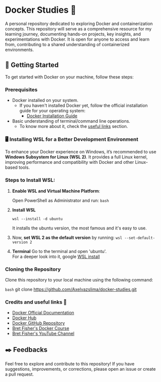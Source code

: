 # Docker Studies 🐳

A personal repository dedicated to exploring Docker and containerization concepts. This repository will serve as a comprehensive resource for my learning journey, documenting hands-on projects, key insights, and experimentations with Docker. It is open for anyone to access and learn from, contributing to a shared understanding of containerized environments.

## 🚀 Getting Started

To get started with Docker on your machine, follow these steps:

### Prerequisites

- Docker installed on your system.
    - If you haven't installed Docker yet, follow the official installation guide for your operating system:
        - [Docker Installation Guide](https://docs.docker.com/get-docker/)
- Basic understanding of terminal/command line operations.
    - To know more about it, check the [useful links](#-credits-and-useful-links) section.

### 🖥️ Installing WSL for a Better Development Environment

To enhance your Docker experience on Windows, it’s recommended to use **Windows Subsystem for Linux (WSL 2)**. It provides a full Linux kernel, improving performance and compatibility with Docker and other Linux-based tools.

### Steps to Install WSL:

1. **Enable WSL and Virtual Machine Platform**:

   Open PowerShell as Administrator and run:
   `bash`

2.  **Install WSL**

    `wsl --install -d ubuntu`

    It installs the ubuntu version, the most famous and it's easy to use.

3. Now, **set WSL 2 as the default version** by running:
    `wsl --set-default-version 2`

4. **Terminal**
    Go to the terminal and open 'ubuntu'.<br>
    For a deeper look into it, google [WSL install](https://learn.microsoft.com/en-us/windows/wsl/install)

### Cloning the Repository

Clone this repository to your local machine using the following command:

`bash`
git clone https://github.com/Axelvazslima/docker-studies.git

### Credits and useful links 🔗

- [Docker Official Documentation](https://docs.docker.com/)
- [Docker Hub](https://hub.docker.com/)
- [Docker GitHub Repository](https://github.com/docker)
- [Bret Fisher's Docker Course](https://www.udemy.com/course/docker-mastery/)
- [Bret Fisher's YouTube Channel](https://www.youtube.com/@BretFisher)

## ✒️ Feedbacks

Feel free to explore and contribute to this repository! If you have suggestions, improvements, or corrections, please open an issue or create a pull request.

